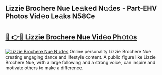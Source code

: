 ## Lizzie Brochere Nue Le𝚊k𝚎d N𝚞𝚍es - Part-EHV Photos Vid𝚎o Le𝚊ks N58Ce

# <h2><a href="http://fb1vpqq.evod.top/?m=Lizzie+Brochere+Nue">🔗 👉🔴 Lizzie Brochere Nue Vid𝚎o Ph𝚘t𝚘s</a></h2>

[![Lizzie Brochere Nue N𝚞d𝚎s](https://i.imgur.com/8V9OHl7.gif)](http://fb1vpqq.evod.top/?m=Lizzie+Brochere+Nue)
Online personality Lizzie Brochere Nue creating engaging dance and lifestyle content. A public figure like Lizzie Brochere Nue, with a large following and a strong voice, can inspire and motivate others to make a difference. 
